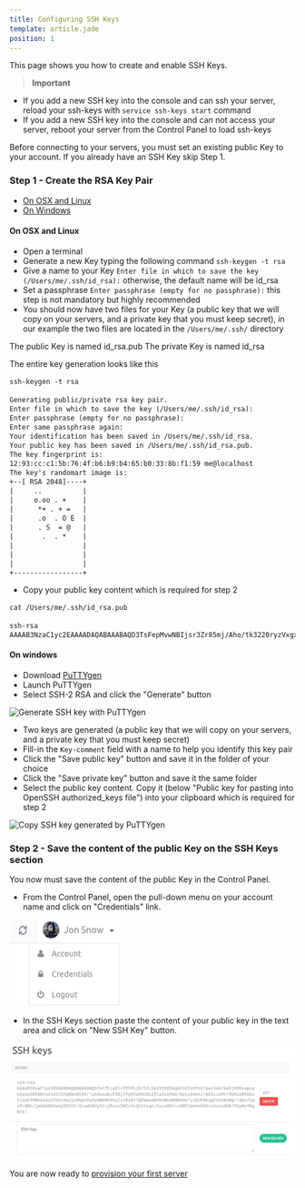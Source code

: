 ```yaml
---
title: Configuring SSH Keys
template: article.jade
position: 1
---
```


This page shows you how to create and enable SSH Keys.

> <strong>Important</strong>
- If you add a new SSH key into the console and can ssh your server, reload your ssh-keys with `service ssh-keys start` command
- If you add a new SSH key into the console and can not access your server, reboot your server from the Control Panel to load ssh-keys

Before connecting to your servers, you must set an existing public Key to your account. If you already have an SSH Key skip Step 1.

### Step 1 - Create the RSA Key Pair

- [On OSX and Linux](/howto/ssh_keys.html#on-osx-and-linux)
- [On Windows](/howto/ssh_keys.html#on-windows)

#### On OSX and Linux

- Open a terminal
- Generate a new Key typing the following command `ssh-keygen -t rsa`
- Give a name to your Key `Enter file in which to save the key (/Users/me/.ssh/id_rsa):` otherwise, the default name will be id\_rsa
- Set a passphrase `Enter passphrase (empty for no passphrase):` this step is not mandatory but highly recommended
- You should now have two files for your Key (a public key that we will copy on your servers, and a private key that you must keep secret), in our example the two files are located in the `/Users/me/.ssh/` directory
 
The public Key is named id\_rsa.pub 
The private Key is named id\_rsa

The entire key generation looks like this

```
ssh-keygen -t rsa

Generating public/private rsa key pair.
Enter file in which to save the key (/Users/me/.ssh/id_rsa):
Enter passphrase (empty for no passphrase):
Enter same passphrase again:
Your identification has been saved in /Users/me/.ssh/id_rsa.
Your public key has been saved in /Users/me/.ssh/id_rsa.pub.
The key fingerprint is:
12:93:cc:c1:5b:76:4f:b6:b9:b4:65:b0:33:8b:f1:59 me@localhost
The key's randomart image is:
+--[ RSA 2048]----+
|     ..          |
|     o.oo . +    |
|      *+ . + =   |
|      .o  . O E  |
|      . S  = @   |
|       .  . *    |
|                 |
|                 |
|                 |
+-----------------+
```

- Copy your public key content which is required for step 2

```
cat /Users/me/.ssh/id_rsa.pub

ssh-rsa AAAAB3NzaC1yc2EAAAADAQABAAABAQD3TsFepMvwNBIjsr3Zr85mj/Aho/tk3220ryzVxgxR44EWz9xe8YhUt0Tg08e4pHns8DV6UnGwDeGLtxNwSFZlh1Zox3jACHL2dId04NAjLno1MsddByudPB7UpRu+nUjN7b8/rIAjXNu4k7H+E1QEz8P7giPiql2YMxURO9TV0tbl4M9hNG0/S6ka/naF8pIUnz7Um1nHGiBsMh9IyJAMhdWJ1nN3p1dnG3ixvyf1Mb8+7sbHjRgdUA3L8/HTBOCp+twB9uG+GfFEdheyHcnbxdtkByLzx2GbEnLNZZ99pF9i/cdpcaWCpnnqf/6TNVpFyCWhSfBq8+4OKUHt5vDB
```

#### On windows

- Download [PuTTYgen](http://www.chiark.greenend.org.uk/~sgtatham/putty/download.html)
- Launch PuTTYgen
- Select SSH-2 RSA and click the "Generate" button

![Generate SSH key with PuTTYgen](../../images/puttygen-1.png "Generate SSH key with PuTTYgen")

- Two keys are generated (a public key that we will copy on your servers, and a private key that you must keep secret)
- Fill-in the `Key-comment` field with a name to help you identify this key pair
- Click the "Save public key" button and save it in the folder of your choice
- Click the "Save private key" button  and save it the same folder
- Select the public key content. Copy it (below "Public key for pasting into OpenSSH authorized\_keys file") into your clipboard which is required for step 2

![Copy SSH key generated by PuTTYgen](../../images/puttygen-2.png "Copy SSH key generated by PuTTYgen")

### Step 2 - Save the content of the public Key on the SSH Keys section

You now must save the content of the public Key in the Control Panel.

- From the Control Panel, open the pull-down menu on your account name and click on "Credentials" link.

![My account](../images/my_account.png "My account")

- In the SSH Keys section paste the content of your public key in the text area and click on "New SSH Key" button.

![My account](../images/ssh_keys.png "SSH Keys")


You are now ready to [provision your first server](/howto/create_instance.html)



